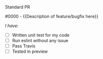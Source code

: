 Standard PR

#0000 - {{Description of feature/bugfix here}}


*I have:*
 - [ ] Written unit test for my code
 - [ ] Run eslint without any issue
 - [ ] Pass Travis
 - [ ] Tested in preview